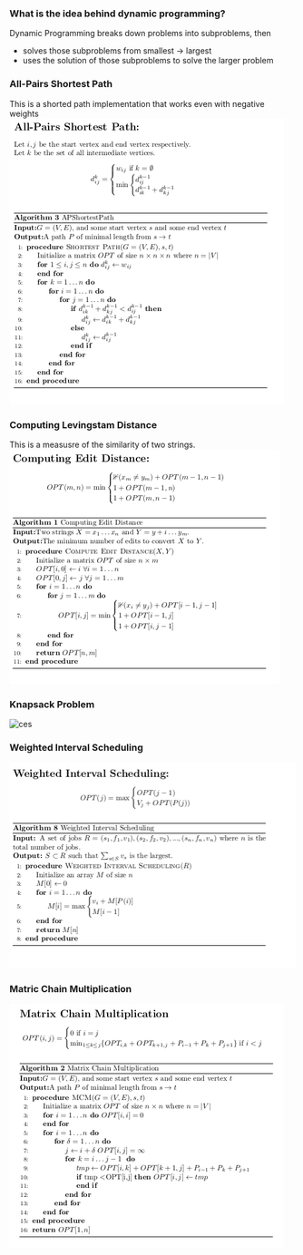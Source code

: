 
### What is the idea behind dynamic programming?
Dynamic Programming breaks down problems into subproblems, then 
+ solves those subproblems from smallest -> largest
+ uses the solution of those subproblems to solve the larger problem

### All-Pairs Shortest Path
This is a shorted path implementation that works even with negative weights
![sp](/images/algs/dp/APShortestPath.png)

### Computing Levingstam Distance
This is a measusre of the similarity of two strings.
![ces](/images/algs/dp/ComputingEditDistance.png)

### Knapsack Problem
![ces](/images/algs/dp/KnapsackProblems.png)

### Weighted Interval Scheduling
![wis](/images/algs/dp/WeightedIntervalScheduling.png)

### Matric Chain Multiplication
![ces](/images/algs/dp/MatrixChainMultiplication.png)
